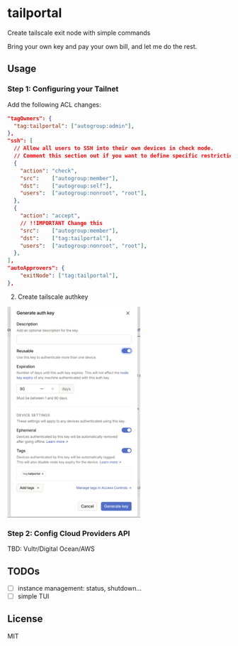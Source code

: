# tailportal

Create tailscale exit node with simple commands

Bring your own key and pay your own bill, and let me do the rest.

## Usage

### Step 1: Configuring your Tailnet

Add the following ACL changes:

```json
"tagOwners": {
  "tag:tailportal": ["autogroup:admin"],
},
"ssh": [
  // Allow all users to SSH into their own devices in check mode.
  // Comment this section out if you want to define specific restrictions.
  {
    "action": "check",
    "src":    ["autogroup:member"],
    "dst":    ["autogroup:self"],
    "users":  ["autogroup:nonroot", "root"],
  },
  {
    "action": "accept",
    // !!IMPORTANT Change this
    "src":    ["autogroup:member"],
    "dst":    ["tag:tailportal"],
    "users":  ["autogroup:nonroot", "root"],
  },
],
"autoApprovers": {
	"exitNode": ["tag:tailportal"],
},
```

2. Create tailscale authkey

<img src="./docs/images/ts-authkey.png" width="300" alt="TS AuthKey Image" />

### Step 2: Config Cloud Providers API

TBD: Vultr/Digital Ocean/AWS

## TODOs

- [ ] instance management: status, shutdown...
- [ ] simple TUI

## License

MIT
